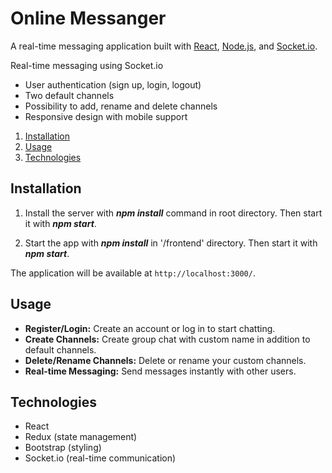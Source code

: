 # Online Messanger

A real-time messaging application built with [React](https://reactjs.org/), [Node.js](https://nodejs.org/), and [Socket.io](https://socket.io/).

Real-time messaging using Socket.io
- User authentication (sign up, login, logout)
- Two default channels 
- Possibility to add, rename and delete channels
- Responsive design with mobile support

1. [Installation](#installation)
2. [Usage](#usage)
4. [Technologies](#technologies)

## Installation

1. Install the server with ***npm install*** command in root directory. Then start it with ***npm start***.

2. Start the app with ***npm install*** in '/frontend' directory. Then start it with ***npm start***.

The application will be available at `http://localhost:3000/`.

## Usage

- **Register/Login:** Create an account or log in to start chatting.
- **Create Channels:** Create group chat with custom name in addition to default channels.
- **Delete/Rename Channels:** Delete or rename your custom channels.
- **Real-time Messaging:** Send messages instantly with other users.
  
## Technologies

- React
- Redux (state management)
- Bootstrap (styling)
- Socket.io (real-time communication)




